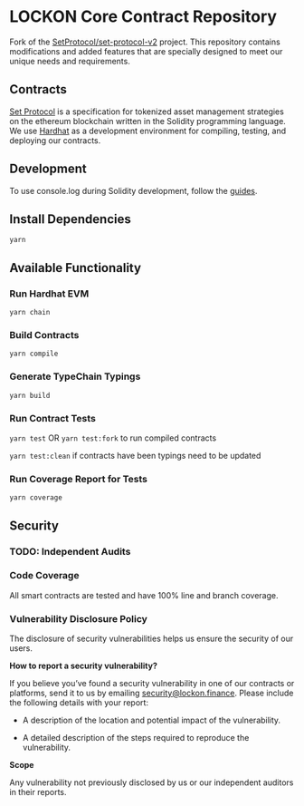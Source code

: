 # LOCKON Core Contract Repository 
Fork of the [SetProtocol/set-protocol-v2](https://github.com/SetProtocol/set-protocol-v2) project. 
This repository contains modifications and added features that are specially designed to meet our unique needs and requirements.

## Contracts
[Set Protocol](https://setprotocol.com/) is a specification for tokenized asset management strategies on the ethereum blockchain written in the Solidity programming language. We use [Hardhat](https://hardhat.org/) as a development environment for compiling, testing, and deploying our contracts.

## Development

To use console.log during Solidity development, follow the [guides](https://hardhat.org/guides/hardhat-console.html).


## Install Dependencies

`yarn`

## Available Functionality

### Run Hardhat EVM

`yarn chain`

### Build Contracts

`yarn compile`

### Generate TypeChain Typings

`yarn build`

### Run Contract Tests

`yarn test` OR `yarn test:fork` to run compiled contracts

`yarn test:clean` if contracts have been typings need to be updated

### Run Coverage Report for Tests

`yarn coverage`


[22]: https://www.npmjs.com/package/hardhat
[23]: https://www.npmjs.com/package/typechain


## Security

### TODO: Independent Audits

### Code Coverage

All smart contracts are tested and have 100% line and branch coverage.

### Vulnerability Disclosure Policy

The disclosure of security vulnerabilities helps us ensure the security of our users.

**How to report a security vulnerability?**

If you believe you’ve found a security vulnerability in one of our contracts or platforms,
send it to us by emailing [security@lockon.finance](mailto:security@lockon.finance).
Please include the following details with your report:

* A description of the location and potential impact of the vulnerability.

* A detailed description of the steps required to reproduce the vulnerability.

**Scope**

Any vulnerability not previously disclosed by us or our independent auditors in their reports.
